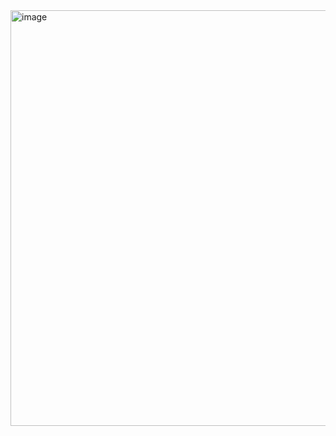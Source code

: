 <img width="1063" height="665" alt="image" src="https://github.com/user-attachments/assets/1625ca67-71c2-47ec-bb2d-c10651fe1660" />
